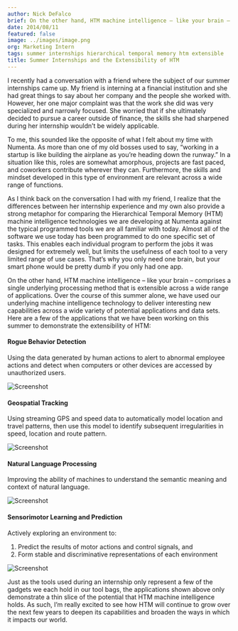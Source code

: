 ```yaml
---
author: Nick DeFalco
brief: On the other hand, HTM machine intelligence – like your brain – comprises a single underlying processing method that is extensible across a wide range of applications. Over the course of this summer alone, we have used our underlying
date: 2014/08/11
featured: false
image: ../images/image.png
org: Marketing Intern
tags: summer internships hierarchical temporal memory htm extensible
title: Summer Internships and the Extensibility of HTM
---
```


I recently had a conversation with a friend where the subject of our summer
internships came up. My friend is interning at a financial institution and she
had great things to say about her company and the people she worked with.
However, her one major complaint was that the work she did was very specialized
and narrowly focused. She worried that if she ultimately decided to pursue a
career outside of finance, the skills she had sharpened during her internship
wouldn’t be widely applicable.

To me, this sounded like the opposite of what I felt about my time with Numenta.
As more than one of my old bosses used to say, “working in a startup is like
building the airplane as you’re heading down the runway.” In a situation like
this, roles are somewhat amorphous, projects are fast paced, and coworkers
contribute wherever they can. Furthermore, the skills and mindset developed in
this type of environment are relevant across a wide range of functions.

As I think back on the conversation I had with my friend, I realize that the
differences between her internship experience and my own also provide a strong
metaphor for comparing the Hierarchical Temporal Memory (HTM) machine
intelligence technologies we are developing at Numenta against the typical
programmed tools we are all familiar with today. Almost all of the software we
use today has been programmed to do one specific set of tasks. This enables each
individual program to perform the jobs it was designed for extremely well, but
limits the usefulness of each tool to a very limited range of use cases. That’s
why you only need one brain, but your smart phone would be pretty dumb if you
only had one app.

On the other hand, HTM machine intelligence – like your brain – comprises a
single underlying processing method that is extensible across a wide range of
applications. Over the course of this summer alone, we have used our underlying
machine intelligence technology to deliver interesting new capabilities across a
wide variety of potential applications and data sets. Here are a few of the
applications that we have been working on this summer to demonstrate the
extensibility of HTM:


#### Rogue Behavior Detection

Using the data generated by human actions to alert to abnormal employee actions
and detect when computers or other devices are accessed by unauthorized users.

![Screenshot](../images/rogue.png "Screenshot")


#### Geospatial Tracking

Using streaming GPS and speed data to automatically model location and travel
patterns, then use this model to identify subsequent irregularities in speed,
location and route pattern.

![Screenshot](../images/geo.png "Screenshot")


#### Natural Language Processing

Improving the ability of machines to understand the semantic meaning and context
of natural language.

![Screenshot](../images/nlp.png "Screenshot")


#### Sensorimotor Learning and Prediction

Actively exploring an environment to:
1. Predict the results of motor actions and control signals, and
1. Form stable and discriminative representations of each environment

![Screenshot](../images/motor.png "Screenshot")


Just as the tools used during an internship only represent a few of the gadgets
we each hold in our tool bags, the applications shown above only demonstrate a
thin slice of the potential that HTM machine intelligence holds. As such, I’m
really excited to see how HTM will continue to grow over the next few years to
deepen its capabilities and broaden the ways in which it impacts our world.
